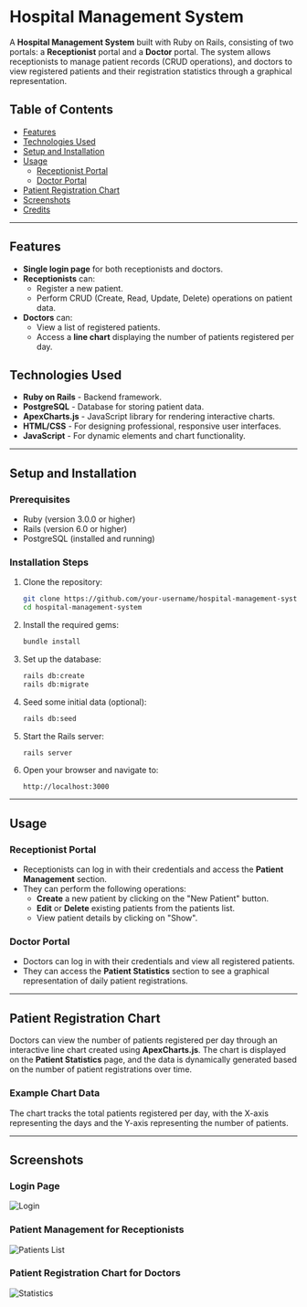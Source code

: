 # Hospital Management System

A **Hospital Management System** built with Ruby on Rails, consisting of two portals: a **Receptionist** portal and a **Doctor** portal. The system allows receptionists to manage patient records (CRUD operations), and doctors to view registered patients and their registration statistics through a graphical representation.

## Table of Contents

- [Features](#features)
- [Technologies Used](#technologies-used)
- [Setup and Installation](#setup-and-installation)
- [Usage](#usage)
  - [Receptionist Portal](#receptionist-portal)
  - [Doctor Portal](#doctor-portal)
- [Patient Registration Chart](#patient-registration-chart)
- [Screenshots](#screenshots)
- [Credits](#credits)

---

## Features

- **Single login page** for both receptionists and doctors.
- **Receptionists** can:
  - Register a new patient.
  - Perform CRUD (Create, Read, Update, Delete) operations on patient data.
- **Doctors** can:
  - View a list of registered patients.
  - Access a **line chart** displaying the number of patients registered per day.

## Technologies Used

- **Ruby on Rails** - Backend framework.
- **PostgreSQL** - Database for storing patient data.
- **ApexCharts.js** - JavaScript library for rendering interactive charts.
- **HTML/CSS** - For designing professional, responsive user interfaces.
- **JavaScript** - For dynamic elements and chart functionality.

---

## Setup and Installation

### Prerequisites

- Ruby (version 3.0.0 or higher)
- Rails (version 6.0 or higher)
- PostgreSQL (installed and running)

### Installation Steps

1. Clone the repository:

   ```bash
   git clone https://github.com/your-username/hospital-management-system.git
   cd hospital-management-system
   ```

2. Install the required gems:

   ```bash
   bundle install
   ```

3. Set up the database:

   ```bash
   rails db:create
   rails db:migrate
   ```

4. Seed some initial data (optional):

   ```bash
   rails db:seed
   ```

5. Start the Rails server:

   ```bash
   rails server
   ```

6. Open your browser and navigate to:

   ```
   http://localhost:3000
   ```

---

## Usage

### Receptionist Portal

- Receptionists can log in with their credentials and access the **Patient Management** section.
- They can perform the following operations:
  - **Create** a new patient by clicking on the "New Patient" button.
  - **Edit** or **Delete** existing patients from the patients list.
  - View patient details by clicking on "Show".

### Doctor Portal

- Doctors can log in with their credentials and view all registered patients.
- They can access the **Patient Statistics** section to see a graphical representation of daily patient registrations.

---

## Patient Registration Chart

Doctors can view the number of patients registered per day through an interactive line chart created using **ApexCharts.js**. The chart is displayed on the **Patient Statistics** page, and the data is dynamically generated based on the number of patient registrations over time.

### Example Chart Data

The chart tracks the total patients registered per day, with the X-axis representing the days and the Y-axis representing the number of patients.

---

## Screenshots

### Login Page
![Login](https://via.placeholder.com/800x400.png?text=Login+Page)

### Patient Management for Receptionists
![Patients List](https://via.placeholder.com/800x400.png?text=Patients+List)

### Patient Registration Chart for Doctors
![Statistics](https://via.placeholder.com/800x400.png?text=Patient+Registration+Chart)

